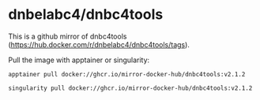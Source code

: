 dnbelabc4/dnbc4tools
===


This is a github mirror of dnbc4tools (<https://hub.docker.com/r/dnbelabc4/dnbc4tools/tags>).

Pull the image with apptainer or singularity: 

```
apptainer pull docker://ghcr.io/mirror-docker-hub/dnbc4tools:v2.1.2
```

```
singularity pull docker://ghcr.io/mirror-docker-hub/dnbc4tools:v2.1.2
```
